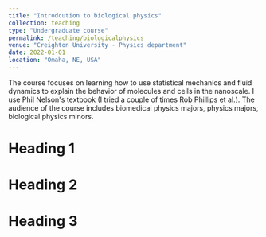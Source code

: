 ```yaml
---
title: "Introdcution to biological physics"
collection: teaching
type: "Undergraduate course"
permalink: /teaching/biologicalphysics
venue: "Creighton University - Physics department"
date: 2022-01-01
location: "Omaha, NE, USA"
---
```


The course focuses on learning how to use statistical mechanics and fluid dynamics to explain the behavior of molecules and cells in the nanoscale. I use Phil Nelson's textbook (I tried a couple of times Rob Phillips et al.). The audience of the course includes biomedical physics majors, physics majors, biological physics minors. 

Heading 1
======

Heading 2
======

Heading 3
======
